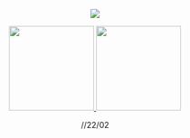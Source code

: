 <p align="center">
  <a href="https://github.com/xeyay">
    <img src="https://discord.c99.nl/widget/theme-1/369958674527158293.png"/>
     </a>
  </div>
<div align="center">
  <a href="https://github.com/xeyay">
    <img height="150em" src="https://github-readme-stats.vercel.app/api?username=xeyay&count_private=true&include_all_commits=true&show_icons=true&theme=dark&hide_border=false&show_owner=true"/>
    <img height="150em" src="https://github-readme-stats.vercel.app/api/top-langs/?username=xeyay&theme=dark&hide_border=false&&layout=compact"/>
  </a>




//22/02

